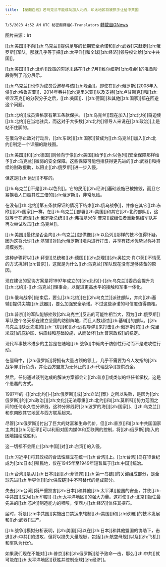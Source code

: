 ```yaml
---
title: 【秘翻在线】若乌克兰不能成功加入北约，印太地区将被拱手让给中共国
---
```

`7/5/2023 4:52 AM UTC 秘密翻譯組G-Translators` [轉載自GNews](https://gnews.org/articles/1437828)

图片来源：lrt
    
[[zh:美国]]不向[[zh:乌克兰]]提供足够的长期安全承诺和[[zh:武器]]来赶走[[zh:俄罗斯]]军队，那就几乎等于把[[zh:太平洋]]和全球[[zh:经济]]领导权让给[[zh:中共国]]。

[[zh:美国]][[zh:北约]]政策的穷途末路在[[zh:7月]]维尔纽斯[[zh:峰会]]的准备阶段得到了充分展示。

[[zh:乌克兰]]也作为成员受邀参与该[[zh:峰会]]。即使在[[zh:俄罗斯]]2008年入侵[[zh:格鲁吉亚]]、2014年吞并[[zh:克里米亚]]以及支持[[zh:卢甘斯克]]和[[zh:顿涅茨克]]的分裂分子之后，[[zh:美国]]、[[zh:德国]]和其他[[zh:国家]]都在回避这个问题。

[[zh:北约]]成员资格享有第五条款保护。 [[zh:乌克兰]]现在加入[[zh:北约]]将迫使[[zh:北约]]在当地驻兵，而这对于大多数[[zh:北约]]领导人来说在[[zh:政治]]上是站不住脚的。

在俄乌停止敌对行动后，[[zh:东欧]][[zh:国家]]赞成为[[zh:乌克兰]]加入[[zh:北约]]制定一个详细的路线图。

[[zh:美国]]和[[zh:德国]]则倾向于像[[zh:美国]]给予[[zh:以色列]]安全保障那样给予[[zh:乌克兰]]微弱的安全保障。这些保障可能包括获得更先进的[[zh:武器]]和持续的财政援助，以阻止[[zh:俄罗斯]]进一步入侵。

但这是[[zh:远远]]不够的。

[[zh:乌克兰]]不是[[zh:以色列]]。它的民用[[zh:经济]]基础设施已被摧毁，而且它紧挨着人口超其过三倍的[[zh:俄罗斯]]，非常危险。

在没有[[zh:北约]]第五条款保证的情况下结束[[zh:俄乌战争]]，并像在其它[[zh:东欧]][[zh:国家]]一样，在[[zh:乌克兰]]部署[[zh:美国]]和其它[[zh:北约部队]]，这就等于在邀请[[zh:俄罗斯总统]][[zh:弗拉基米尔·普京]]或继任者重新集结军队并再次尝试攻击[[zh:乌克兰]]。

[[zh:美国]]最终是否会向[[zh:乌克兰]]提供像[[zh:以色列]]那样的技术值得怀疑，因为这将允许[[zh:基辅]]对[[zh:俄罗斯]]境内进行打击，并享有技术优势以弥补其规模劣势。

这种步骤将以[[zh:拜登]]总统和[[zh:德国]][[zh:总理]][[zh:奥拉夫·肖尔茨]]不情愿的方式挑衅[[zh:普京]]，这就是为什么[[zh:乌克兰]]军队现在没有足够装备的原因。

现在建议的妥协方案是将1997年成立的[[zh:北约]]\-[[zh:乌克兰]]委员会提升为[[zh:北约]]\-[[zh:乌克兰]]理事会，以促进更高水平的接触和军事一体化。

[[zh:俄乌战争]]结束后，要么[[zh:北约]]在[[zh:乌克兰]]派驻部队，并向[[zh:基辅]]提供尖端[[zh:武器]]，要么加强安全承诺。不过这些承诺的可信度值得商榷。

[[zh:普京]]的军队能够挫败[[zh:乌克兰]]反击的可能性相当大，因为[[zh:俄罗斯]]军队整个冬天都在建立坚固的防御阵地，而且人数超过[[zh:基辅]]的部队。[[zh:乌克兰]]缺乏先进的[[zh:飞机]]和[[zh:远程导弹]]来打击[[zh:俄罗斯]]在[[zh:克里米亚]]的庇护区、供应线和基础设施，从而破坏[[zh:普京政权]]的稳定。

现代军事技术进步的主旨是在陆地[[zh:战争]]中倾向于防御性行动而不是进攻性行动。

在僵局中，[[zh:俄罗斯]]将拥有大量占领的领土，几乎不需要为令人发指的[[zh:战争罪]]行负责，并让西方盟友为无休止的[[zh:代理战争]]提供资金。

然后，任何通过谈判达成的解决方案都会让[[zh:普京]]或类似的继任者掌权，这是个愚蠢的方式。

1997年的《[[zh:北约]]\-[[zh:俄罗斯]]成[[zh:立法]]案》之所以失败，是因为[[zh:俄罗斯]]的[[zh:政治]][[zh:文化]]无法尊重[[zh:北约]]和[[zh:莫斯科]]势力范围之间的任何永久性分界线，这种分界线将[[zh:波罗的海]][[zh:国家]]、[[zh:乌克兰]]和东南欧其它地区与西方联系起来。

尽管[[zh:俄罗斯]]付出了巨大的财富和生命代价，但[[zh:普京]]和[[zh:中共国国家主席]][[zh:习近平]]可以利用对国内媒体和互联网的控制，将[[zh:俄罗斯]]陷入的困境描绘成胜利。

这一切都不会阻止[[zh:中国]]对[[zh:台湾]]的入侵。

[[zh:习近平]]将其政权的合法性建立在统一[[zh:台湾]]上。[[zh:台湾]]岛在19世纪成为[[zh:日本]]殖民地，仅在1945年至1949年短暂属于[[zh:中国]]统治。

[[zh:台湾]]是从[[zh:日本]]到[[zh:菲律宾]][[zh:第一岛链]]的关键组成部分，是全球先进[[zh:半导体]][[zh:供应链]]中不可替代的组成部分。

失去[[zh:台湾]]将严重损害[[zh:日本]]和其他[[zh:太平洋]]盟国的安全，并使[[zh:中共国]]成为[[zh:印度]]\-[[zh:太平洋地区]]的强大力量。这将使[[zh:北京]]扼住最先进的[[zh:芯片]]制造能力的咽喉，使西方[[zh:经济]]体任其摆布。

届时，将是[[zh:中共国]]实施出口禁运来辖制[[zh:美国]]和[[zh:欧洲]]的技术发展和[[zh:武器]]生产。

[[zh:战争]]模拟分析表明，[[zh:美国]]可以在[[zh:日本]]和其他盟国的协助下，击退[[zh:中共]]的进攻，但将以损失大量舰艇，包括[[zh:航空母舰]]以及[[zh:飞机]]和军队为代价。

如果我们现在不能对[[zh:普京]]和[[zh:俄罗斯]]给予致命一击，那么[[zh:中共]]就可能在[[zh:太平洋地区]]获胜并控制全球[[zh:经济]]。
